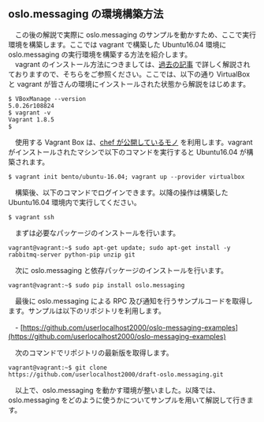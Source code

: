 ## oslo.messaging の環境構築方法
　この後の解説で実際に oslo.messaging のサンプルを動かすため、ここで実行環境を構築します。ここでは vagrant で構築した Ubuntu16.04 環境に oslo.messaging の実行環境を構築する方法を紹介します。  
　vagrant のインストール方法につきましては、[過去の記事](http://codezine.jp/article/detail/8255?p=2) で詳しく解説されておりますので、そちらをご参照ください。ここでは、以下の通り VirtualBox と vagrant が皆さんの環境にインストールされた状態から解説をはじめます。  
``` 
$ VBoxManage --version
5.0.26r108824
$ vagrant -v
Vagrant 1.8.5
$ 
```
　使用する Vagrant Box は、[chef が公開しているモノ](https://github.com/chef/bento) を利用します。vagrant がインストールされたマシンで以下のコマンドを実行すると Ubuntu16.04 が構築されます。  
```
$ vagrant init bento/ubuntu-16.04; vagrant up --provider virtualbox
```
　構築後、以下のコマンドでログインできます。以降の操作は構築した Ubuntu16.04 環境内で実行してください。  
```
$ vagrant ssh
```
　まずは必要なパッケージのインストールを行います。  
```
vagrant@vagrant:~$ sudo apt-get update; sudo apt-get install -y rabbitmq-server python-pip unzip git
```
　次に oslo.messaging と依存パッケージのインストールを行います。  
```
vagrant@vagrant:~$ sudo pip install oslo.messaging
```
　最後に oslo.messaging による RPC 及び通知を行うサンプルコードを取得します。サンプルは以下のリポジトリを利用します。  

　- [https://github.com/userlocalhost2000/oslo-messaging-examples](https://github.com/userlocalhost2000/oslo-messaging-examples)  

　次のコマンドでリポジトリの最新版を取得します。  
```
vagrant@vagrant:~$ git clone https://github.com/userlocalhost2000/draft-oslo.messaging.git
```
　以上で、oslo.messaging を動かす環境が整いました。以降では、oslo.messaging をどのように使うかについてサンプルを用いて解説して行きます。  
